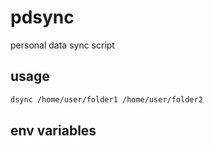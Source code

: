 # pdsync
personal data sync script

## usage

```sh 
dsync /home/user/folder1 /home/user/folder2
```

## env variables


